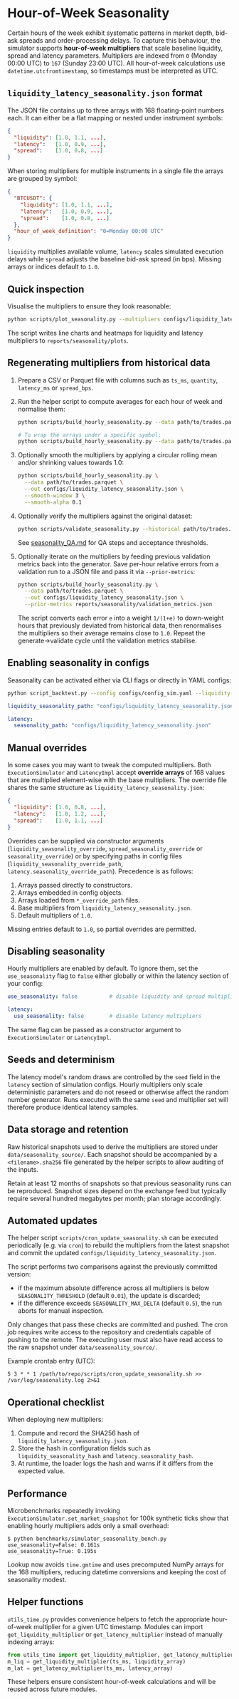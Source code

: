 # Hour-of-Week Seasonality

Certain hours of the week exhibit systematic patterns in market depth, bid-ask spreads and order-processing delays. To capture this behaviour, the simulator supports **hour-of-week multipliers** that scale baseline liquidity, spread and latency parameters. Multipliers are indexed from `0` (Monday 00:00 UTC) to `167` (Sunday 23:00 UTC). All hour-of-week calculations use `datetime.utcfromtimestamp`, so timestamps must be interpreted as UTC.

## `liquidity_latency_seasonality.json` format

The JSON file contains up to three arrays with 168 floating-point numbers each.
It can either be a flat mapping or nested under instrument symbols:

```json
{
  "liquidity": [1.0, 1.1, ...],
  "latency":   [1.0, 0.9, ...],
  "spread":    [1.0, 0.8, ...]
}
```

When storing multipliers for multiple instruments in a single file the arrays
are grouped by symbol:

```json
{
  "BTCUSDT": {
    "liquidity": [1.0, 1.1, ...],
    "latency":   [1.0, 0.9, ...],
    "spread":    [1.0, 0.8, ...]
  },
  "hour_of_week_definition": "0=Monday 00:00 UTC"
}
```

`liquidity` multiplies available volume, `latency` scales simulated execution delays while `spread` adjusts the baseline bid-ask spread (in bps). Missing arrays or indices default to `1.0`.

## Quick inspection

Visualise the multipliers to ensure they look reasonable:

```bash
python scripts/plot_seasonality.py --multipliers configs/liquidity_latency_seasonality.json
```

The script writes line charts and heatmaps for liquidity and latency multipliers to `reports/seasonality/plots`.

## Regenerating multipliers from historical data

1. Prepare a CSV or Parquet file with columns such as `ts_ms`, `quantity`, `latency_ms` or `spread_bps`.
2. Run the helper script to compute averages for each hour of week and normalise them:

   ```bash
   python scripts/build_hourly_seasonality.py --data path/to/trades.parquet --out configs/liquidity_latency_seasonality.json

   # To wrap the arrays under a specific symbol:
   python scripts/build_hourly_seasonality.py --data path/to/trades.parquet --out configs/liquidity_latency_seasonality.json --symbol BTCUSDT
   ```
3. Optionally smooth the multipliers by applying a circular rolling mean
   and/or shrinking values towards 1.0:

   ```bash
   python scripts/build_hourly_seasonality.py \
     --data path/to/trades.parquet \
     --out configs/liquidity_latency_seasonality.json \
     --smooth-window 3 \
     --smooth-alpha 0.1
   ```

4. Optionally verify the multipliers against the original dataset:

   ```bash
   python scripts/validate_seasonality.py --historical path/to/trades.parquet --multipliers configs/liquidity_latency_seasonality.json
   ```
   See [seasonality_QA.md](seasonality_QA.md) for QA steps and acceptance thresholds.

5. Optionally iterate on the multipliers by feeding previous validation metrics
   back into the generator. Save per-hour relative errors from a validation run
   to a JSON file and pass it via `--prior-metrics`:

   ```bash
   python scripts/build_hourly_seasonality.py \
     --data path/to/trades.parquet \
     --out configs/liquidity_latency_seasonality.json \
     --prior-metrics reports/seasonality/validation_metrics.json
   ```
   The script converts each error ``e`` into a weight ``1/(1+e)`` to down-weight
   hours that previously deviated from historical data, then renormalises the
   multipliers so their average remains close to ``1.0``. Repeat the
   generate→validate cycle until the validation metrics stabilise.

## Enabling seasonality in configs

Seasonality can be activated either via CLI flags or directly in YAML configs:

```bash
python script_backtest.py --config configs/config_sim.yaml --liquidity-seasonality configs/liquidity_latency_seasonality.json
```

```yaml
liquidity_seasonality_path: "configs/liquidity_latency_seasonality.json"

latency:
  seasonality_path: "configs/liquidity_latency_seasonality.json"
```

## Manual overrides

In some cases you may want to tweak the computed multipliers. Both
`ExecutionSimulator` and `LatencyImpl` accept **override arrays** of 168
values that are multiplied element-wise with the base multipliers. The
override file shares the same structure as
`liquidity_latency_seasonality.json`:

```json
{
  "liquidity": [1.0, 0.8, ...],
  "latency":   [1.0, 1.2, ...],
  "spread":    [1.0, 1.1, ...]
}
```

Overrides can be supplied via constructor arguments
(`liquidity_seasonality_override`, `spread_seasonality_override` or
`seasonality_override`) or by specifying paths in config files
(`liquidity_seasonality_override_path`, `latency.seasonality_override_path`).
Precedence is as follows:

1. Arrays passed directly to constructors.
2. Arrays embedded in config objects.
3. Arrays loaded from `*_override_path` files.
4. Base multipliers from `liquidity_latency_seasonality.json`.
5. Default multipliers of `1.0`.

Missing entries default to `1.0`, so partial overrides are permitted.

## Disabling seasonality

Hourly multipliers are enabled by default. To ignore them, set the
`use_seasonality` flag to `false` either globally or within the latency
section of your config:

```yaml
use_seasonality: false          # disable liquidity and spread multipliers

latency:
  use_seasonality: false        # disable latency multipliers
```

The same flag can be passed as a constructor argument to
`ExecutionSimulator` or `LatencyImpl`.

## Seeds and determinism

The latency model's random draws are controlled by the `seed` field in
the `latency` section of simulation configs. Hourly multipliers only
scale deterministic parameters and do not reseed or otherwise affect the
random number generator. Runs executed with the same `seed` and
multiplier set will therefore produce identical latency samples.

## Data storage and retention

Raw historical snapshots used to derive the multipliers are stored under
`data/seasonality_source/`. Each snapshot should be accompanied by a
`<filename>.sha256` file generated by the helper scripts to allow
auditing of the inputs.

Retain at least 12 months of snapshots so that previous seasonality runs
can be reproduced. Snapshot sizes depend on the exchange feed but
typically require several hundred megabytes per month; plan storage
accordingly.

## Automated updates

The helper script `scripts/cron_update_seasonality.sh` can be executed
periodically (e.g. via `cron`) to rebuild the multipliers from the latest
snapshot and commit the updated
`configs/liquidity_latency_seasonality.json`.

The script performs two comparisons against the previously committed
version:

* if the maximum absolute difference across all multipliers is below
  `SEASONALITY_THRESHOLD` (default `0.01`), the update is discarded;
* if the difference exceeds `SEASONALITY_MAX_DELTA` (default `0.5`), the
  run aborts for manual inspection.

Only changes that pass these checks are committed and pushed. The cron
job requires write access to the repository and credentials capable of
pushing to the remote. The executing user must also have read access to
the raw snapshot under `data/seasonality_source/`.

Example crontab entry (UTC):

```
5 3 * * 1 /path/to/repo/scripts/cron_update_seasonality.sh >> /var/log/seasonality.log 2>&1
```


## Operational checklist

When deploying new multipliers:

1. Compute and record the SHA256 hash of `liquidity_latency_seasonality.json`.
2. Store the hash in configuration fields such as `liquidity_seasonality_hash`
   and `latency.seasonality_hash`.
3. At runtime, the loader logs the hash and warns if it differs from the
   expected value.


## Performance

Microbenchmarks repeatedly invoking `ExecutionSimulator.set_market_snapshot`
for 100k synthetic ticks show that enabling hourly multipliers adds only a
small overhead:

```
$ python benchmarks/simulator_seasonality_bench.py
use_seasonality=False: 0.161s
use_seasonality=True: 0.195s
```

Lookup now avoids `time.gmtime` and uses precomputed NumPy arrays for the
168 multipliers, reducing datetime conversions and keeping the cost of
seasonality modest.

## Helper functions

``utils_time.py`` provides convenience helpers to fetch the appropriate
hour-of-week multiplier for a given UTC timestamp. Modules can import
``get_liquidity_multiplier`` or ``get_latency_multiplier`` instead of
manually indexing arrays:

```python
from utils_time import get_liquidity_multiplier, get_latency_multiplier
m_liq = get_liquidity_multiplier(ts_ms, liquidity_array)
m_lat = get_latency_multiplier(ts_ms, latency_array)
```

These helpers ensure consistent hour-of-week calculations and will be
reused across future modules.
